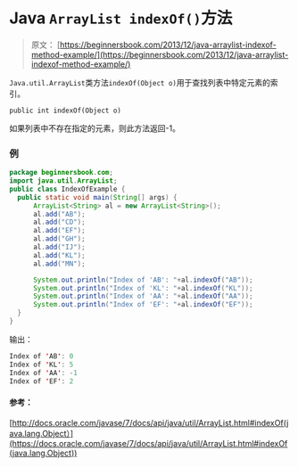 # Java `ArrayList indexOf()`方法

> 原文： [https://beginnersbook.com/2013/12/java-arraylist-indexof-method-example/](https://beginnersbook.com/2013/12/java-arraylist-indexof-method-example/)

`Java.util.ArrayList`类方法`indexOf(Object o)`用于查找列表中特定元素的索引。

`public int indexOf(Object o)`

如果列表中不存在指定的元素，则此方法返回-1。

### 例

```java
package beginnersbook.com;
import java.util.ArrayList;
public class IndexOfExample {
  public static void main(String[] args) {
      ArrayList<String> al = new ArrayList<String>();
      al.add("AB");
      al.add("CD");
      al.add("EF");
      al.add("GH");
      al.add("IJ");
      al.add("KL");
      al.add("MN");

      System.out.println("Index of 'AB': "+al.indexOf("AB"));
      System.out.println("Index of 'KL': "+al.indexOf("KL"));
      System.out.println("Index of 'AA': "+al.indexOf("AA"));
      System.out.println("Index of 'EF': "+al.indexOf("EF"));
  }
}
```

输出：

```java
Index of 'AB': 0
Index of 'KL': 5
Index of 'AA': -1
Index of 'EF': 2
```

#### 参考：

[http://docs.oracle.com/javase/7/docs/api/java/util/ArrayList.html#indexOf(java.lang.Object）](https://docs.oracle.com/javase/7/docs/api/java/util/ArrayList.html#indexOf(java.lang.Object))